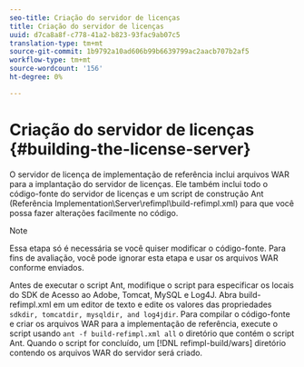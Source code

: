 ```yaml
---
seo-title: Criação do servidor de licenças
title: Criação do servidor de licenças
uuid: d7ca8a8f-c778-41a2-b823-93fac9ab07c5
translation-type: tm+mt
source-git-commit: 1b9792a10ad606b99b6639799ac2aacb707b2af5
workflow-type: tm+mt
source-wordcount: '156'
ht-degree: 0%

---
```



# Criação do servidor de licenças {#building-the-license-server}

O servidor de licença de implementação de referência inclui arquivos WAR para a implantação do servidor de licenças. Ele também inclui todo o código-fonte do servidor de licenças e um script de construção Ant (Referência Implementation\Server\refimpl\build-refimpl.xml) para que você possa fazer alterações facilmente no código.

>[!NOTE]
>
>Essa etapa só é necessária se você quiser modificar o código-fonte. Para fins de avaliação, você pode ignorar esta etapa e usar os arquivos WAR conforme enviados.

Antes de executar o script Ant, modifique o script para especificar os locais do SDK de Acesso ao Adobe, Tomcat, MySQL e Log4J. Abra build-refimpl.xml em um editor de texto e edite os valores das propriedades `sdkdir, tomcatdir, mysqldir, and log4jdir`. Para compilar o código-fonte e criar os arquivos WAR para a implementação de referência, execute o script usando `ant -f build-refimpl.xml all` o diretório que contém o script Ant. Quando o script for concluído, um [!DNL refimpl-build/wars] diretório contendo os arquivos WAR do servidor será criado.
